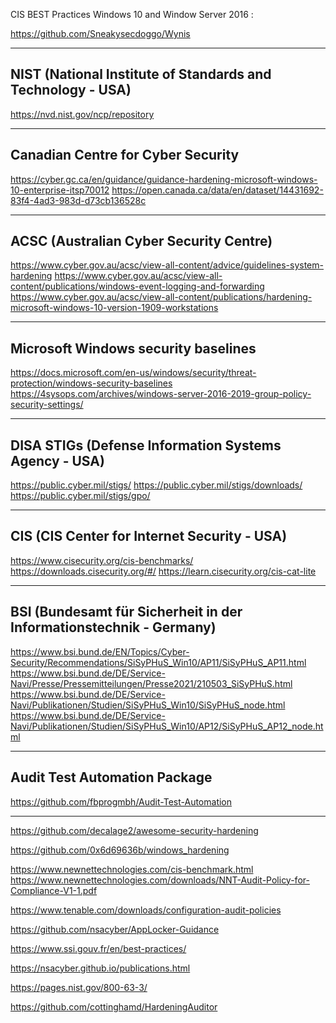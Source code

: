 CIS BEST Practices Windows 10 and Window Server 2016 :

https://github.com/Sneakysecdoggo/Wynis



----------------------------------------------------------------------------------------------
NIST (National Institute of Standards and Technology - USA)
------------------------------------------------------------


https://nvd.nist.gov/ncp/repository


----------------------------------------------------------------------------------------------
Canadian Centre for Cyber Security
----------------------------------

https://cyber.gc.ca/en/guidance/guidance-hardening-microsoft-windows-10-enterprise-itsp70012
https://open.canada.ca/data/en/dataset/14431692-83f4-4ad3-983d-d73cb136528c

----------------------------------------------------------------------------------------------
ACSC (Australian Cyber Security Centre)
---------------------------------------


https://www.cyber.gov.au/acsc/view-all-content/advice/guidelines-system-hardening
https://www.cyber.gov.au/acsc/view-all-content/publications/windows-event-logging-and-forwarding
https://www.cyber.gov.au/acsc/view-all-content/publications/hardening-microsoft-windows-10-version-1909-workstations


----------------------------------------------------------------------------------------------



Microsoft Windows security baselines
-------------------------------------

https://docs.microsoft.com/en-us/windows/security/threat-protection/windows-security-baselines
https://4sysops.com/archives/windows-server-2016-2019-group-policy-security-settings/

-----------------------------------------------------------------------------------------------


DISA STIGs (Defense Information Systems Agency - USA)
-----------------------------------------------------

https://public.cyber.mil/stigs/
https://public.cyber.mil/stigs/downloads/
https://public.cyber.mil/stigs/gpo/

------------------------------------------------------------------------------------------------


CIS (CIS Center for Internet Security - USA)
-------------------------------------------

https://www.cisecurity.org/cis-benchmarks/
https://downloads.cisecurity.org/#/
https://learn.cisecurity.org/cis-cat-lite

------------------------------------------------------------------------------------------------


 
BSI (Bundesamt für Sicherheit in der Informationstechnik - Germany)
-------------------------------------------------------------------

https://www.bsi.bund.de/EN/Topics/Cyber-Security/Recommendations/SiSyPHuS_Win10/AP11/SiSyPHuS_AP11.html
https://www.bsi.bund.de/DE/Service-Navi/Presse/Pressemitteilungen/Presse2021/210503_SiSyPHuS.html
https://www.bsi.bund.de/DE/Service-Navi/Publikationen/Studien/SiSyPHuS_Win10/SiSyPHuS_node.html
https://www.bsi.bund.de/DE/Service-Navi/Publikationen/Studien/SiSyPHuS_Win10/AP12/SiSyPHuS_AP12_node.html

---------------------------------------------------------------------------------------------------


Audit Test Automation Package
----------------------------
https://github.com/fbprogmbh/Audit-Test-Automation


----------------------------------------------------------------------------------------------------

https://github.com/decalage2/awesome-security-hardening

https://github.com/0x6d69636b/windows_hardening

https://www.newnettechnologies.com/cis-benchmark.html
https://www.newnettechnologies.com/downloads/NNT-Audit-Policy-for-Compliance-V1-1.pdf

https://www.tenable.com/downloads/configuration-audit-policies

https://github.com/nsacyber/AppLocker-Guidance

https://www.ssi.gouv.fr/en/best-practices/

https://nsacyber.github.io/publications.html

https://pages.nist.gov/800-63-3/

https://github.com/cottinghamd/HardeningAuditor

